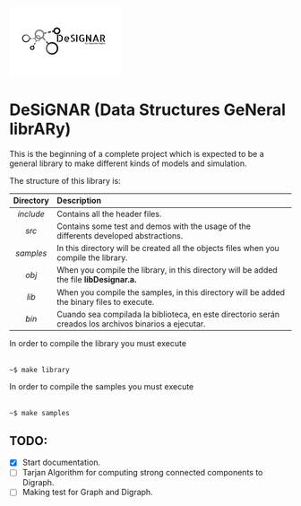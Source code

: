 ![alt text](DeSIGNAR-logo.png)

# DeSiGNAR (Data Structures GeNeral librARy)

This is the beginning of a complete project which is expected to be
a general library to make different kinds of models and simulation.

The structure of this library is:

| Directory        | Description|
| :-------------: |:-------------|
| *include*     | Contains all the header files. |
| *src*      | Contains some test and demos with the usage of the differents developed abstractions.|
| *samples* | In this directory will be created all the objects files when you compile the library. |
| *obj* | When you compile the library, in this directory will be added the file **libDesignar.a.**|
| *lib* | When you compile the samples, in this directory will be added the binary files to execute.|
| *bin* | Cuando sea compilada la biblioteca, en este directorio serán creados los archivos binarios a ejecutar.|

In order to compile the library you must execute 

```shell

~$ make library

```
In order to compile the samples you must execute 

```shell

~$ make samples

```

## TODO:

- [x] Start documentation.
- [ ] Tarjan Algorithm for computing strong connected components to Digraph.
- [ ] Making test for Graph and Digraph.
